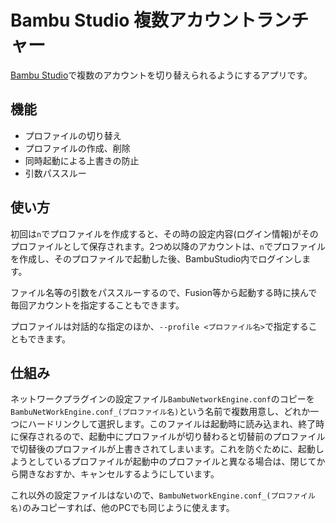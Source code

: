 # Bambu Studio 複数アカウントランチャー

[Bambu Studio](https://github.com/bambulab/BambuStudio)で複数のアカウントを切り替えられるようにするアプリです。

## 機能

- プロファイルの切り替え
- プロファイルの作成、削除
- 同時起動による上書きの防止
- 引数パススルー

## 使い方

初回は`n`でプロファイルを作成すると、その時の設定内容(ログイン情報)がそのプロファイルとして保存されます。2つめ以降のアカウントは、`n`でプロファイルを作成し、そのプロファイルで起動した後、BambuStudio内でログインします。

ファイル名等の引数をパススルーするので、Fusion等から起動する時に挟んで毎回アカウントを指定することもできます。

プロファイルは対話的な指定のほか、`--profile <プロファイル名>`で指定することもできます。

## 仕組み

ネットワークプラグインの設定ファイル`BambuNetworkEngine.conf`のコピーを`BambuNetWorkEngine.conf_(プロファイル名)`という名前で複数用意し、どれか一つにハードリンクして選択します。このファイルは起動時に読み込まれ、終了時に保存されるので、起動中にプロファイルが切り替わると切替前のプロファイルで切替後のプロファイルが上書きされてしまいます。これを防ぐために、起動しようとしているプロファイルが起動中のプロファイルと異なる場合は、閉じてから開きなおすか、キャンセルするようにしています。

これ以外の設定ファイルはないので、`BambuNetworkEngine.conf_(プロファイル名)`のみコピーすれば、他のPCでも同じように使えます。